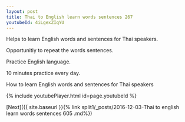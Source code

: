 ```yaml
---
layout: post
title: Thai to English learn words sentences 267 
youtubeId: 4iLgexZIqYU
---
```

 
 
Helps to learn English words and sentences for Thai speakers.

Opportunitiy to repeat the words sentences. 

Practice English language. 
 
10 minutes practice every day. 
 
How to learn English words and sentences for Thai speakers 
 
{% include youtubePlayer.html id=page.youtubeId %}
 
 
[Next]({{ site.baseurl }}{% link  split1/_posts/2016-12-03-Thai to english learn words sentences 605 .md%})
 
